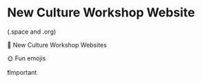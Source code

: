 # New Culture Workshop Website
(.space and .org)

📜 New Culture Workshop Websites

🌞 Fun emojis

❗Important
